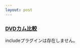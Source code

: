 ```yaml
---
layout: post
---
```

<h3><a href="/?page=DVD%A5%AB%A5%E0%C8%E6%B3%D3" class="wikipage">DVDカム比較</a></h3>
<p><span class="error">includeプラグインは存在しません。</span></p>
